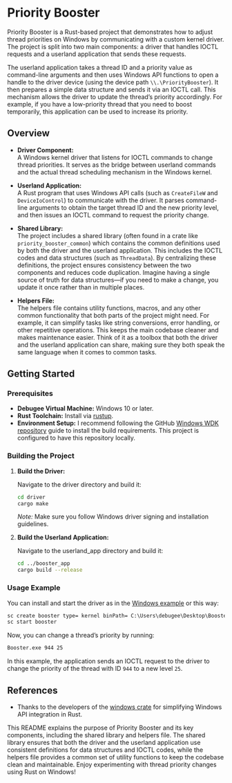 # Priority Booster

Priority Booster is a Rust-based project that demonstrates how to adjust thread priorities on Windows by communicating with a custom kernel driver. The project is split into two main components: a driver that handles IOCTL requests and a userland application that sends these requests.

The userland application takes a thread ID and a priority value as command-line arguments and then uses Windows API functions to open a handle to the driver device (using the device path `\\.\PriorityBooster`). It then prepares a simple data structure and sends it via an IOCTL call. This mechanism allows the driver to update the thread’s priority accordingly. For example, if you have a low-priority thread that you need to boost temporarily, this application can be used to increase its priority.

## Overview

- **Driver Component:**  
    A Windows kernel driver that listens for IOCTL commands to change thread priorities. It serves as the bridge between userland commands and the actual thread scheduling mechanism in the Windows kernel.
    
- **Userland Application:**  
    A Rust program that uses Windows API calls (such as `CreateFileW` and `DeviceIoControl`) to communicate with the driver. It parses command-line arguments to obtain the target thread ID and the new priority level, and then issues an IOCTL command to request the priority change.
    
- **Shared Library:**  
    The project includes a shared library (often found in a crate like `priority_booster_common`) which contains the common definitions used by both the driver and the userland application. This includes the IOCTL codes and data structures (such as `ThreadData`). By centralizing these definitions, the project ensures consistency between the two components and reduces code duplication. Imagine having a single source of truth for data structures—if you need to make a change, you update it once rather than in multiple places.
    
- **Helpers File:**  
    The helpers file contains utility functions, macros, and any other common functionality that both parts of the project might need. For example, it can simplify tasks like string conversions, error handling, or other repetitive operations. This keeps the main codebase cleaner and makes maintenance easier. Think of it as a toolbox that both the driver and the userland application can share, making sure they both speak the same language when it comes to common tasks.
    

## Getting Started

### Prerequisites

- **Debugee Virtual Machine:** Windows 10 or later.
- **Rust Toolchain:** Install via [rustup](https://rustup.rs/).
- **Environment Setup:** I recommend following the GitHub [Windows WDK repository](https://github.com/microsoft/windows-drivers-rs/tree/main) guide to install the build requirements. This project is configured to have this repository locally.

### Building the Project

1. **Build the Driver:**
    
    Navigate to the driver directory and build it:
    
    ```sh
    cd driver
    cargo make
    ```
    
    _Note:_ Make sure you follow Windows driver signing and installation guidelines.
    
2. **Build the Userland Application:**
    
    Navigate to the userland_app directory and build it:
    
    ```sh
    cd ../booster_app
    cargo build --release
    ```
    

### Usage Example

You can install and start the driver as in the [Windows example](https://github.com/microsoft/windows-drivers-rs/tree/main/examples/sample-wdm-driver) or this way:

```cmd
sc create booster type= kernel binPath= C:\Users\debugee\Desktop\Booster\thread_booster.sys
sc start booster
```

Now, you can change a thread’s priority by running:

```cmd
Booster.exe 944 25
```

In this example, the application sends an IOCTL request to the driver to change the priority of the thread with ID `944` to a new level `25`.



## References

- Thanks to the developers of the [windows crate](https://github.com/microsoft/windows-rs) for simplifying Windows API integration in Rust.

This README explains the purpose of Priority Booster and its key components, including the shared library and helpers file. The shared library ensures that both the driver and the userland application use consistent definitions for data structures and IOCTL codes, while the helpers file provides a common set of utility functions to keep the codebase clean and maintainable. Enjoy experimenting with thread priority changes using Rust on Windows!
